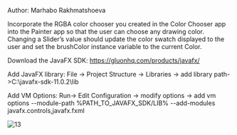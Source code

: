 Author: Marhabo Rakhmatshoeva

Incorporate the RGBA color chooser you created in the Color Chooser app into the Painter app so that the user can choose any drawing color. Changing a Slider’s value should update the color swatch displayed to the user and set the brushColor instance variable to the current Color.

Download the JavaFX SDK: https://gluonhq.com/products/javafx/

Add JavaFX library: File -> Project Structure -> Libraries -> add library path->C:\javafx-sdk-11.0.2\lib

Add VM Options: Run-> Edit Configuration -> modify options -> add vm options --module-path %PATH_TO_JAVAFX_SDK/LIB% --add-modules javafx.controls,javafx.fxml

![13](https://user-images.githubusercontent.com/91888254/146681846-2887dda3-5101-4da4-9a2d-8d3fd204ad57.png)
